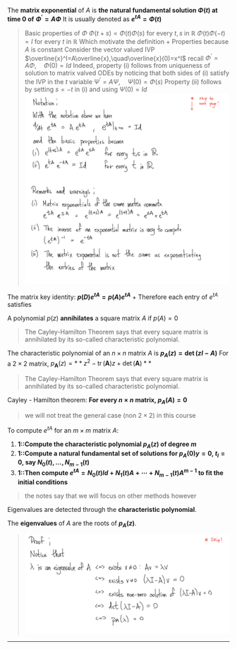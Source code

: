 The **matrix exponential** of $A$ is **the natural fundamental solution $\Phi(t)$ at time $0$ of**
**$\Phi^{\prime}=A\Phi$**
It is usually denoted as
**$e^{tA}=\Phi(t)$**
> Basic properties of $\Phi$
> $\Phi(t+s)=\Phi(t)\Phi(s)$ for every $t, s$ in $\mathbb{R}$
> $\Phi(t)\Phi(-t) = I$ for every $t$ in $\mathbb{R}$
> Which motivate the definition
> +
> Properties because $A$ is constant
> Consider the vector valued IVP $\overline{x}^I=A\overline{x},\quad\overline{x}(0)=x^I$
> recall $\Phi^{\prime}=A\Phi,\quad\Phi(0)=Id$
> Indeed, property (i) follows from uniqueness of solution to matrix valved ODEs
> by noticing that both sides of (i) satisfy the IVP in the $t$ variable
> $\Psi^{\prime}=A\Psi,\quad\Psi(0)=\Phi(s)$
> Property (ii) follows by setting $s=-t$ in (i) and using $\Psi(0) = Id$
> ![](z_attachments/Pasted%20image%2020250506180803.png)

The matrix key identity:
**$p(D)e^{tA}=p(A)e^{tA}$**
+
Therefore each entry of $e^{tA}$ satisfies 

A polynomial $p(z)$ **annihilates** a square matrix $A$ if $p(A)=0$
> The Cayley-Hamilton Theorem says that every square matrix is annihilated by its so-called characteristic polynomial.

The characteristic polynomial of an $n \times n$ matrix $A$ is **$p_{A}(z)=\det(zI-A)$**
For a $2 \times 2$ matrix, $p_{\mathbf{A}}(z)=**z^2-\operatorname{tr}(\mathbf{A})z+\det(\mathbf{A})**$
> The Cayley-Hamilton Theorem says that every square matrix is annihilated by its so-called characteristic polynomial.

Cayley - Hamilton theorem:
**For every $n\times n$ matrix, $p_A (A) = 0$**
> we will not treat the general case (non $2 \times 2$) in this course

To compute $e^{tA}$ for an $m \times m$ matrix $A$:
1. **1::Compute the characteristic polynomial $p_A(z)$ of degree $m$**
2. **1::Compute a natural fundamental set of solutions for $p_A(0)y=0$, $t_I = 0$, say $N_0(t),\ldots,N_{m-1}(t)$**
3. **1::Then compute $e^{tA}=N_0(t)Id+N_1(t)A+\cdots+N_{m-1}(t)A^{m-1}$ to fit the initial conditions**
> the notes say that we will focus on other methods however

Eigenvalues are detected through the **characteristic polynomial**.

The **eigenvalues** of $A$ are the roots of **$p_A(z)$**.
> ![](z_attachments/Pasted%20image%2020250506204550.png)

***
